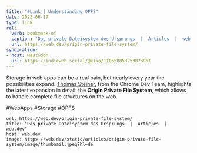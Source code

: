 ```yaml
---
title: "#Link | Understanding OPFS"
date: 2023-06-17
type: link
rel:
  verb: bookmark-of
  caption: "Das private Dateisystem des Ursprungs  |  Articles  |  web.dev"
  url: https://web.dev/origin-private-file-system/
syndication: 
- host: Mastodon
  url: https://indieweb.social/@kiko/110558853253873951
---
```


Storage in web apps can be a real pain, but nearly every year the possibilities expand. [Thomas Steiner](https://toot.cafe/@tomayac), from the Chrome Dev Team, highlights the latest expansion in detail: the **Origin Private File System**, which allows to handle complete file structures on the web.

#WebApps #Storage #OPFS

```cardlink
url: https://web.dev/origin-private-file-system/
title: "Das private Dateisystem des Ursprungs  |  Articles  |  web.dev"
host: web.dev
image: https://web.dev/static/articles/origin-private-file-system/image/thumbnail.jpeg?hl=de
```